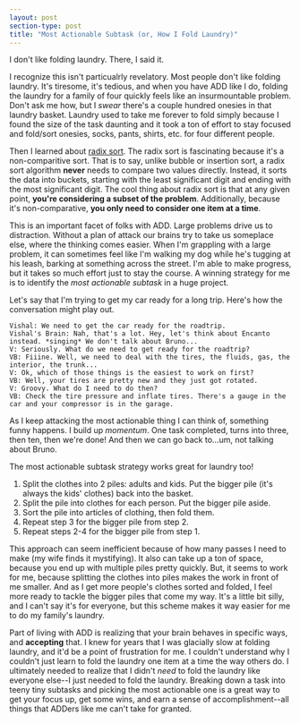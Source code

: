 ```yaml
---
layout: post
section-type: post
title: "Most Actionable Subtask (or, How I Fold Laundry)"
---
```


I don't like folding laundry. There, I said it.

I recognize this isn't particualrly revelatory. Most people don't like folding laundry. It's tiresome, it's tedious, and when you have ADD like I do, folding the laundry for a family of four quickly feels like an insurmountable problem. Don't ask me how, but I _swear_ there's a couple hundred onesies in that laundry basket.  Laundry used to take me forever to fold simply because I found the size of the task daunting and it took a ton of effort to stay focused and fold/sort onesies, socks, pants, shirts, etc. for four different people.

Then I learned about [radix sort](https://www.geeksforgeeks.org/radix-sort/). The radix sort is fascinating because it's a non-comparitive sort. That is to say, unlike bubble or insertion sort, a radix sort algorithm **never** needs to compare two values directly. Instead, it sorts the data into buckets, starting with the least significant digit and ending with the most significant digit. The cool thing about radix sort is that at any given point, **you're considering a subset of the problem**. Additionally, because it's non-comparative, **you only need to consider one item at a time**.

This is an important facet of folks with ADD. Large problems drive us to distraction. Without a plan of attack our brains try to take us someplace else, where the thinking comes easier. When I'm grappling with a large problem, it can sometimes feel like I'm walking my dog while he's tugging at his leash, barking at something across the street. I'm able to make progress, but it takes so much effort just to stay the course. A winning strategy for me is to identify the *most actionable subtask* in a huge project.

Let's say that I'm trying to get my car ready for a long trip. Here's how the conversation might play out.

```
Vishal: We need to get the car ready for the roadtrip. 
Vishal's Brain: Nah, that's a lot. Hey, let's think about Encanto instead. *singing* We don't talk about Bruno...
V: Seriously. What do we need to get ready for the roadtrip?
VB: Fiiine. Well, we need to deal with the tires, the fluids, gas, the interior, the trunk...
V: Ok, which of those things is the easiest to work on first?
VB: Well, your tires are pretty new and they just got rotated.
V: Groovy. What do I need to do then?
VB: Check the tire pressure and inflate tires. There's a gauge in the car and your compressor is in the garage.
```

As I keep attacking the most actionable thing I can think of, something funny happens. I build up *momentum*. One task completed, turns into three, then ten, then we're done! And then we can go back to...um, not talking about Bruno.

The most actionable subtask strategy works great for laundry too! 

1. Split the clothes into 2 piles: adults and kids. Put the bigger pile (it's always the kids' clothes) back into the basket.
2. Split the pile into clothes for each person. Put the bigger pile aside.
3. Sort the pile into articles of clothing, then fold them.
4. Repeat step 3 for the bigger pile from step 2.
5. Repeat steps 2-4 for the bigger pile from step 1.

This approach can seem inefficient because of how many passes I need to make (my wife finds it mystifying). It also can take up a ton of space, because you end up with multiple piles pretty quickly. But, it seems to work for me, because splitting the clothes into piles makes the work in front of me smaller. And as I get more people's clothes sorted and folded, I feel more ready to tackle the bigger piles that come my way. It's a little bit silly, and I can't say it's for everyone, but this scheme makes it way easier for me to do my family's laundry.

Part of living with ADD is realizing that your brain behaves in specific ways, and **accepting** that. I knew for years that I was glacially slow at folding laundry, and it'd be a point of frustration for me. I couldn't understand why I couldn't just learn to fold the laundry one item at a time the way others do.  I ultimately needed to realize that I didn't *need* to fold the laundry like everyone else--I just needed to fold the laundry. Breaking down a task into teeny tiny subtasks and picking the most actionable one is a great way to get your focus up, get some wins, and earn a sense of accomplishment--all things that ADDers like me can't take for granted.

